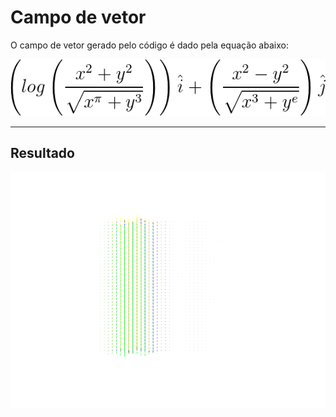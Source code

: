 # Campo de vetor

O campo de vetor gerado pelo código é dado pela equação abaixo:
<div align="center">
    <img src="./eq.png" />
</div>

---

## Resultado
<div align="center">
    <img src="fig.svg">
</div>